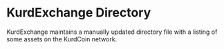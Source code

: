 # KurdExchange Directory
KurdExchange maintains a manually updated directory file with a listing of some assets on the KurdCoin network. 
